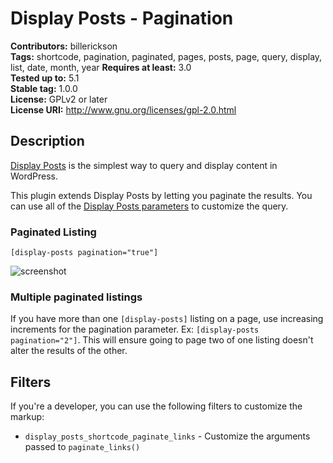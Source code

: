 # Display Posts - Pagination

**Contributors:** billerickson  
**Tags:** shortcode, pagination, paginated, pages, posts, page, query, display, list, date, month, year
**Requires at least:** 3.0  
**Tested up to:** 5.1  
**Stable tag:** 1.0.0  
**License:** GPLv2 or later  
**License URI:** http://www.gnu.org/licenses/gpl-2.0.html

## Description

[Display Posts](https://displayposts.com) is the simplest way to query and display content in WordPress.

This plugin extends Display Posts by letting you paginate the results. You can use all of the [Display Posts parameters](https://displayposts.com/docs/parameters/) to customize the query.

### Paginated Listing

`[display-posts pagination="true"]`

![screenshot](https://dvfr2lc5dhzsq.cloudfront.net/items/2J1N3u2t3v1l242w2p3t/Screen%20Shot%202019-03-13%20at%206.05.02%20PM.png)

### Multiple paginated listings

If you have more than one `[display-posts]` listing on a page, use increasing increments for the pagination parameter. Ex: `[display-posts pagination="2"]`. This will ensure going to page two of one listing doesn't alter the results of the other.

## Filters

If you're a developer, you can use the following filters to customize the markup:

* `display_posts_shortcode_paginate_links` - Customize the arguments passed to `paginate_links()`
